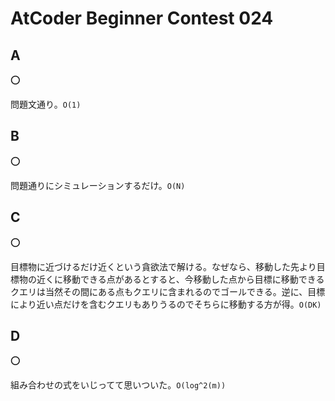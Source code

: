 # AtCoder Beginner Contest 024

## A

:o:

問題文通り。`O(1)`

## B

:o:

問題通りにシミュレーションするだけ。`O(N)`

## C

:o:

目標物に近づけるだけ近くという貪欲法で解ける。なぜなら、移動した先より目標物の近くに移動できる点があるとすると、今移動した点から目標に移動できるクエリは当然その間にある点もクエリに含まれるのでゴールできる。逆に、目標により近い点だけを含むクエリもありうるのでそちらに移動する方が得。`O(DK)`

## D

:o:

組み合わせの式をいじってて思いついた。`O(log^2(m))`
